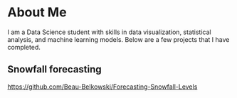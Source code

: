 # About Me

I am a Data Science student with skills in data visualization, statistical analysis, and machine learning models. Below are a few projects that I have completed.

## Snowfall forecasting
https://github.com/Beau-Belkowski/Forecasting-Snowfall-Levels
